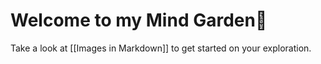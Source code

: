 # Welcome to my Mind Garden🌱

<p class="box">
	Take a look at [[Images in Markdown]] to get started on your exploration.
</p>

